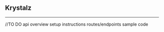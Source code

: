 ## Krystalz
________________________________

//TO DO
api overview
setup instructions
routes/endpoints
sample code

